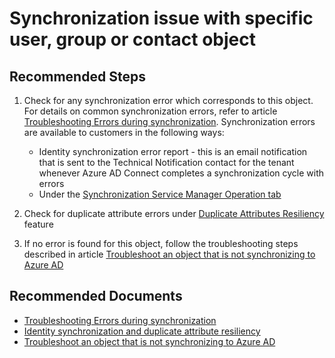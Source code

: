<properties
    pageTitle="Synchronization issue with specific user, group or contact object"
    description="Synchronization issue with specific user, group or contact object"
    service="microsoft.aad"
    resource="Microsoft_AAD_IAM"
    authors="cychua"
    ms.author="cychua"
    displayOrder="53"
    selfHelpType="resource"
    supportTopicIds=""
    resourceTags="userandgroups_overview, userandgroups_user, userandgroups_group, directory_overview, directory_ad_connect"
    productPesIds=""
    cloudEnvironments="MoonCake"
	articleId="active-directory-aadconnect-sync-objectsync-singleobjectissue-mooncake"
	ownershipId="AzureIdentity_User"
/>

# Synchronization issue with specific user, group or contact object

## **Recommended Steps**

1. Check for any synchronization error which corresponds to this object. For details on common synchronization errors, refer to article [Troubleshooting Errors during synchronization](https://docs.azure.cn/active-directory/hybrid/tshoot-connect-sync-errors). Synchronization errors are available to customers in the following ways:

    * Identity synchronization error report - this is an email notification that is sent to the Technical Notification contact for the tenant whenever Azure AD Connect completes a synchronization cycle with errors
    * Under the [Synchronization Service Manager Operation tab](https://docs.azure.cn/active-directory/hybrid/how-to-connect-sync-service-manager-ui-operations)

2. Check for duplicate attribute errors under [Duplicate Attributes Resiliency](https://docs.azure.cn/active-directory/hybrid/how-to-connect-syncservice-duplicate-attribute-resiliency) feature
3. If no error is found for this object, follow the troubleshooting steps described in article [Troubleshoot an object that is not synchronizing to Azure AD](https://docs.azure.cn/active-directory/hybrid/tshoot-connect-object-not-syncing)

## **Recommended Documents**

* [Troubleshooting Errors during synchronization](https://docs.azure.cn/active-directory/hybrid/tshoot-connect-sync-errors)
* [Identity synchronization and duplicate attribute resiliency](https://docs.azure.cn/active-directory/hybrid/how-to-connect-syncservice-duplicate-attribute-resiliency)
* [Troubleshoot an object that is not synchronizing to Azure AD](https://docs.azure.cn/active-directory/hybrid/tshoot-connect-object-not-syncing)
